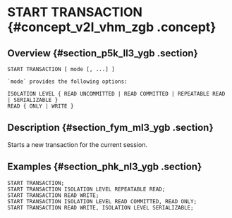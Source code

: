 # START TRANSACTION {#concept_v2l_vhm_zgb .concept}

## Overview {#section_p5k_ll3_ygb .section}

```
START TRANSACTION [ mode [, ...] ]

`mode` provides the following options:

ISOLATION LEVEL { READ UNCOMMITTED | READ COMMITTED | REPEATABLE READ | SERIALIZABLE }
READ { ONLY | WRITE }
```

## Description {#section_fym_ml3_ygb .section}

Starts a new transaction for the current session.

## Examples {#section_phk_nl3_ygb .section}

```
START TRANSACTION;
START TRANSACTION ISOLATION LEVEL REPEATABLE READ;
START TRANSACTION READ WRITE;
START TRANSACTION ISOLATION LEVEL READ COMMITTED, READ ONLY;
START TRANSACTION READ WRITE, ISOLATION LEVEL SERIALIZABLE;
```


